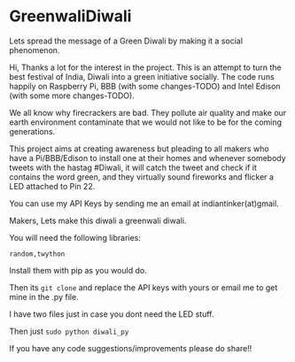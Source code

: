 # GreenwaliDiwali
Lets spread the message of a Green Diwali by making it a social phenomenon.

Hi, Thanks a lot for the interest in the project. This is an attempt to turn the best festival of India, Diwali into a green initiative socially. The code runs happily on Raspberry Pi, BBB (with some changes-TODO) and Intel Edison (with some more changes-TODO).

We all know why firecrackers are bad. They pollute air quality and make our earth environment contaminate that we would not like to be for the coming generations.

This project aims at creating awareness but pleading to all makers who have a Pi/BBB/Edison to install one at their homes and whenever somebody tweets with the hastag #Diwali, it will catch the tweet and check if it contains the word green, and they virtually sound fireworks and flicker a LED attached to Pin 22. 

You can use my API Keys by sending me an email at indiantinker(at)gmail.
 
Makers, Lets make this diwali a greenwali diwali.

You will need the following libraries:

`random,twython`

Install them with pip as you would do.

Then its `git clone` and replace the API keys with yours or email me to get mine in the .py file. 

I have two files just in case you dont need the LED stuff.

Then just `sudo python diwali_py`

If you have any code suggestions/improvements please do share!!
 
